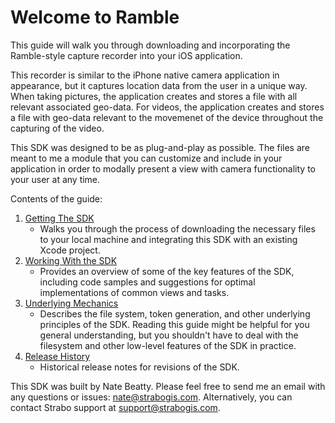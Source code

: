 Welcome to Ramble
===

This guide will walk you through downloading and incorporating the Ramble-style capture recorder into your iOS application.

This recorder is similar to the iPhone native camera application in appearance, but it captures location data from the user in a unique way. When taking pictures, the application creates and stores a file with all relevant associated geo-data. For videos, the application creates and stores a file with geo-data relevant to the movemenet of the device throughout the capturing of the video.

This SDK was designed to be as plug-and-play as possible. The files are meant to me a module that you can customize and include in your application in order to modally present a view with camera functionality to your user at any time.

Contents of the guide:

1. [Getting The SDK](GettingTheSDK)
	- Walks you through the process of downloading the necessary files to your local machine and integrating this SDK with an existing Xcode project.
1. [Working With the SDK](WorkingWithTheSDK)
	- Provides an overview of some of the key features of the SDK, including code samples and suggestions for optimal implementations of common views and tasks.
2. [Underlying Mechanics](UnderlyingMechanics)
	- Describes the file system, token generation, and other underlying principles of the SDK. Reading this guide might be helpful for you general understanding, but you shouldn't have to deal with the filesystem and other low-level features of the SDK in practice.
3. [Release History](ReleaseHistory)
	- Historical release notes for revisions of the SDK.

This SDK was built by Nate Beatty. Please feel free to send me an email with any questions or issues: nate@strabogis.com. Alternatively, you can contact Strabo support at support@strabogis.com.